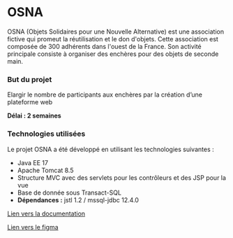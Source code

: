 
# OSNA

OSNA (Objets Solidaires pour une Nouvelle Alternative) est une association fictive qui promeut la réutilisation et le don d'objets. Cette association est composée de 300 adhérents dans l'ouest de la France. Son activité principale consiste à organiser des enchères pour des objets de seconde main.

### But du projet

Elargir le nombre de participants aux enchères par la création d’une plateforme web

**Délai : 2 semaines**

### Technologies utilisées

Le projet OSNA a été développé en utilisant les technologies suivantes :

- Java EE 17
- Apache Tomcat 8.5
- Structure MVC avec des servlets pour les contrôleurs et des JSP pour la vue
- Base de donnée sous Transact-SQL
- **Dépendances :**  jstl 1.2 / mssql-jdbc 12.4.0

[Lien vers la documentation](https://hickory-dormouse-c7a.notion.site/OSNA-9c6dd84194be4c268364f9b418f7c0ac?pvs=74)

[Lien vers le figma](https://www.figma.com/design/GZkTQglGJh2ydviHipXx7c/OSNA?node-id=2-9&node-type=canvas&t=evHaaFGqv4ZVqkeS-0)
